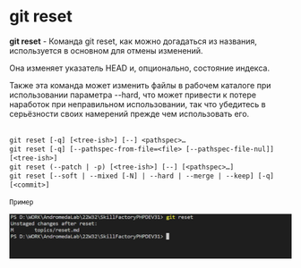 # git reset

**git reset** - Команда git reset, как можно догадаться из названия, используется в основном для отмены изменений. 

Она изменяет указатель HEAD и, опционально, состояние индекса. 

Также эта команда может изменить файлы в рабочем каталоге при использовании параметра --hard, что может привести к потере наработок при неправильном использовании, так что убедитесь в серьёзности своих намерений прежде чем использовать его.

```bash=

git reset [-q] [<tree-ish>] [--] <pathspec>…​
git reset [-q] [--pathspec-from-file=<file> [--pathspec-file-nul]] [<tree-ish>]
git reset (--patch | -p) [<tree-ish>] [--] [<pathspec>…​]
git reset [--soft | --mixed [-N] | --hard | --merge | --keep] [-q] [<commit>]

```

``Пример``

![git reset](/pics/Reset.png)